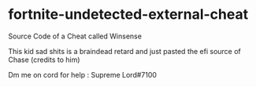 # fortnite-undetected-external-cheat

Source Code of a Cheat called Winsense 

This kid sad shits is a braindead retard and just pasted the efi source of Chase (credits to him)

Dm me on cord for help : Supreme Lord#7100
